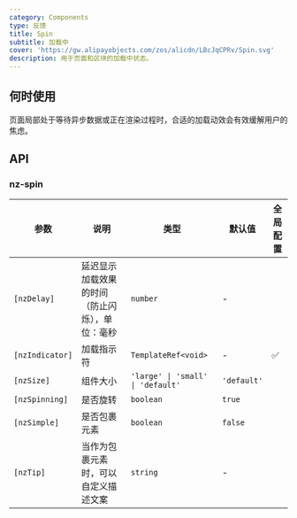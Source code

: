 ```yaml
---
category: Components
type: 反馈
title: Spin
subtitle: 加载中
cover: 'https://gw.alipayobjects.com/zos/alicdn/LBcJqCPRv/Spin.svg'
description: 用于页面和区块的加载中状态。
---
```



## 何时使用

页面局部处于等待异步数据或正在渲染过程时，合适的加载动效会有效缓解用户的焦虑。


## API

### nz-spin

| 参数            | 说明                                           | 类型                              | 默认值      | 全局配置 |
| --------------- | ---------------------------------------------- | --------------------------------- | ----------- | -------- |
| `[nzDelay]`     | 延迟显示加载效果的时间（防止闪烁），单位：毫秒 | `number`                          | -           |
| `[nzIndicator]` | 加载指示符                                     | `TemplateRef<void>`               | -           | ✅        |
| `[nzSize]`      | 组件大小                                       | `'large' \| 'small' \| 'default'` | `'default'` |
| `[nzSpinning]`  | 是否旋转                                       | `boolean`                         | `true`      |
| `[nzSimple]`    | 是否包裹元素                                   | `boolean`                         | `false`     |
| `[nzTip]`       | 当作为包裹元素时，可以自定义描述文案           | `string`                          | -           |

